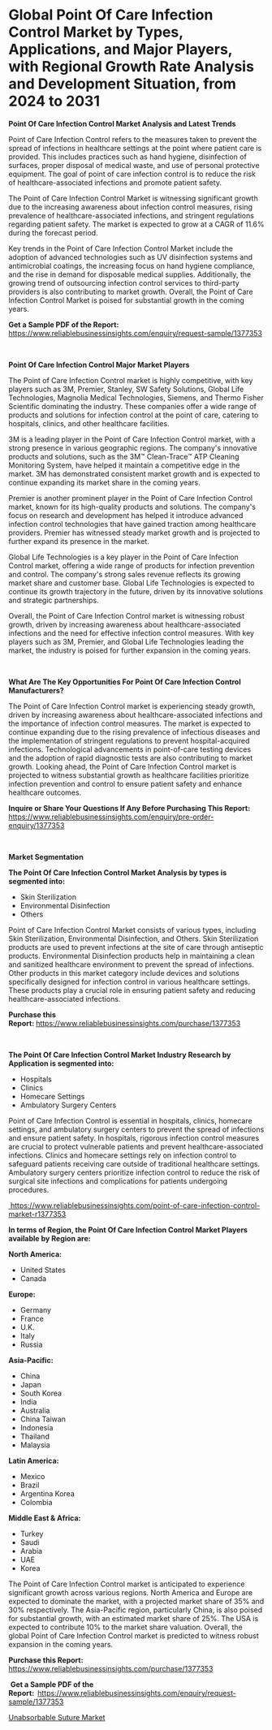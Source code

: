 <p><h1>Global Point Of Care Infection Control Market by Types, Applications, and Major Players, with Regional Growth Rate Analysis and Development Situation, from 2024 to 2031</h1></p><p><strong>Point Of Care Infection Control Market Analysis and Latest Trends</strong></p>
<p><p>Point of Care Infection Control refers to the measures taken to prevent the spread of infections in healthcare settings at the point where patient care is provided. This includes practices such as hand hygiene, disinfection of surfaces, proper disposal of medical waste, and use of personal protective equipment. The goal of point of care infection control is to reduce the risk of healthcare-associated infections and promote patient safety.</p><p>The Point of Care Infection Control Market is witnessing significant growth due to the increasing awareness about infection control measures, rising prevalence of healthcare-associated infections, and stringent regulations regarding patient safety. The market is expected to grow at a CAGR of 11.6% during the forecast period.</p><p>Key trends in the Point of Care Infection Control Market include the adoption of advanced technologies such as UV disinfection systems and antimicrobial coatings, the increasing focus on hand hygiene compliance, and the rise in demand for disposable medical supplies. Additionally, the growing trend of outsourcing infection control services to third-party providers is also contributing to market growth. Overall, the Point of Care Infection Control Market is poised for substantial growth in the coming years.</p></p>
<p><strong>Get a Sample PDF of the Report:&nbsp;</strong> <a href="https://www.reliablebusinessinsights.com/enquiry/request-sample/1377353">https://www.reliablebusinessinsights.com/enquiry/request-sample/1377353</a></p>
<p>&nbsp;</p>
<p><strong>Point Of Care Infection Control Major Market Players</strong></p>
<p><p>The Point of Care Infection Control market is highly competitive, with key players such as 3M, Premier, Stanley, SW Safety Solutions, Global Life Technologies, Magnolia Medical Technologies, Siemens, and Thermo Fisher Scientific dominating the industry. These companies offer a wide range of products and solutions for infection control at the point of care, catering to hospitals, clinics, and other healthcare facilities.</p><p>3M is a leading player in the Point of Care Infection Control market, with a strong presence in various geographic regions. The company's innovative products and solutions, such as the 3M™ Clean-Trace™ ATP Cleaning Monitoring System, have helped it maintain a competitive edge in the market. 3M has demonstrated consistent market growth and is expected to continue expanding its market share in the coming years.</p><p>Premier is another prominent player in the Point of Care Infection Control market, known for its high-quality products and solutions. The company's focus on research and development has helped it introduce advanced infection control technologies that have gained traction among healthcare providers. Premier has witnessed steady market growth and is projected to further expand its presence in the market.</p><p>Global Life Technologies is a key player in the Point of Care Infection Control market, offering a wide range of products for infection prevention and control. The company's strong sales revenue reflects its growing market share and customer base. Global Life Technologies is expected to continue its growth trajectory in the future, driven by its innovative solutions and strategic partnerships.</p><p>Overall, the Point of Care Infection Control market is witnessing robust growth, driven by increasing awareness about healthcare-associated infections and the need for effective infection control measures. With key players such as 3M, Premier, and Global Life Technologies leading the market, the industry is poised for further expansion in the coming years.</p></p>
<p>&nbsp;</p>
<p><strong>What Are The Key Opportunities For Point Of Care Infection Control Manufacturers?</strong></p>
<p><p>The Point of Care Infection Control market is experiencing steady growth, driven by increasing awareness about healthcare-associated infections and the importance of infection control measures. The market is expected to continue expanding due to the rising prevalence of infectious diseases and the implementation of stringent regulations to prevent hospital-acquired infections. Technological advancements in point-of-care testing devices and the adoption of rapid diagnostic tests are also contributing to market growth. Looking ahead, the Point of Care Infection Control market is projected to witness substantial growth as healthcare facilities prioritize infection prevention and control to ensure patient safety and enhance healthcare outcomes.</p></p>
<p><strong>Inquire or Share Your Questions If Any Before Purchasing This Report:</strong> <a href="https://www.reliablebusinessinsights.com/enquiry/pre-order-enquiry/1377353">https://www.reliablebusinessinsights.com/enquiry/pre-order-enquiry/1377353</a></p>
<p>&nbsp;</p>
<p><strong>Market Segmentation</strong></p>
<p><strong>The Point Of Care Infection Control Market Analysis by types is segmented into:</strong></p>
<p><ul><li>Skin Sterilization</li><li>Environmental Disinfection</li><li>Others</li></ul></p>
<p><p>Point of Care Infection Control Market consists of various types, including Skin Sterilization, Environmental Disinfection, and Others. Skin Sterilization products are used to prevent infections at the site of care through antiseptic products. Environmental Disinfection products help in maintaining a clean and sanitized healthcare environment to prevent the spread of infections. Other products in this market category include devices and solutions specifically designed for infection control in various healthcare settings. These products play a crucial role in ensuring patient safety and reducing healthcare-associated infections.</p></p>
<p><strong>Purchase this Report:&nbsp;</strong><a href="https://www.reliablebusinessinsights.com/purchase/1377353">https://www.reliablebusinessinsights.com/purchase/1377353</a></p>
<p>&nbsp;</p>
<p><strong>The Point Of Care Infection Control Market Industry Research by Application is segmented into:</strong></p>
<p><ul><li>Hospitals</li><li>Clinics</li><li>Homecare Settings</li><li>Ambulatory Surgery Centers</li></ul></p>
<p><p>Point of Care Infection Control is essential in hospitals, clinics, homecare settings, and ambulatory surgery centers to prevent the spread of infections and ensure patient safety. In hospitals, rigorous infection control measures are crucial to protect vulnerable patients and prevent healthcare-associated infections. Clinics and homecare settings rely on infection control to safeguard patients receiving care outside of traditional healthcare settings. Ambulatory surgery centers prioritize infection control to reduce the risk of surgical site infections and complications for patients undergoing procedures.</p></p>
<p><a href="https://www.reliablebusinessinsights.com/point-of-care-infection-control-market-r1377353">&nbsp;https://www.reliablebusinessinsights.com/point-of-care-infection-control-market-r1377353</a></p>
<p><strong>In terms of Region, the Point Of Care Infection Control Market Players available by Region are:</strong></p>
<p>
    <p> <strong> North America: </strong>
        <ul>
            <li>United States</li>
            <li>Canada</li>
        </ul>
        </p> 
    <p> <strong> Europe: </strong>
        <ul>
            <li>Germany</li>
            <li>France</li>
            <li>U.K.</li>
            <li>Italy</li>
            <li>Russia</li>
        </ul>
        </p> 
    <p> <strong> Asia-Pacific: </strong>
        <ul>
            <li>China</li>
            <li>Japan</li>
            <li>South Korea</li>
            <li>India</li>
            <li>Australia</li>
            <li>China Taiwan</li>
            <li>Indonesia</li>
            <li>Thailand</li>
            <li>Malaysia</li>
        </ul>
        </p> 
    <p> <strong> Latin America: </strong>
        <ul>
            <li>Mexico</li>
            <li>Brazil</li>
            <li>Argentina Korea</li>
            <li>Colombia</li>
        </ul>
        </p> 
    <p> <strong> Middle East & Africa: </strong>
        <ul>
            <li>Turkey</li>
            <li>Saudi</li>
            <li>Arabia</li>
            <li>UAE</li>
            <li>Korea</li>
        </ul>
    </p>
    </p>
<p><p>The Point of Care Infection Control market is anticipated to experience significant growth across various regions. North America and Europe are expected to dominate the market, with a projected market share of 35% and 30% respectively. The Asia-Pacific region, particularly China, is also poised for substantial growth, with an estimated market share of 25%. The USA is expected to contribute 10% to the market share valuation. Overall, the global Point of Care Infection Control market is predicted to witness robust expansion in the coming years.</p></p>
<p><strong>Purchase this Report: </strong><a href="https://www.reliablebusinessinsights.com/purchase/1377353">https://www.reliablebusinessinsights.com/purchase/1377353</a></p>
<p>&nbsp;<strong>Get a Sample PDF of the Report:&nbsp;&nbsp;</strong><a href="https://www.reliablebusinessinsights.com/enquiry/request-sample/1377353">https://www.reliablebusinessinsights.com/enquiry/request-sample/1377353</a></p>
<p><strong></strong></p>
<p><p><a href="https://view.publitas.com/reportprime-1/unabsorbable-suture-market-research-report-includes-analysis-on-market-size-share-and-growth-rate-at-8-5-cagr-forecasted-from-2024-to-2031/">Unabsorbable Suture Market</a></p></p>